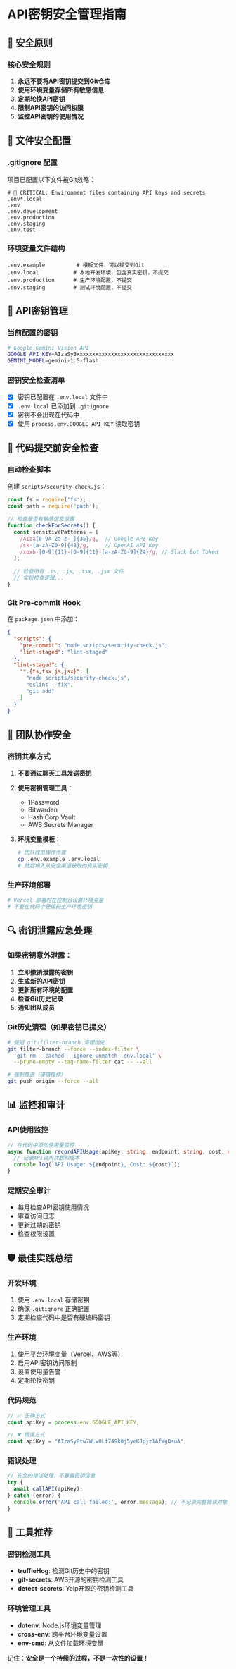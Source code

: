 # API密钥安全管理指南

## 🔐 安全原则

### 核心安全规则
1. **永远不要将API密钥提交到Git仓库**
2. **使用环境变量存储所有敏感信息**
3. **定期轮换API密钥**
4. **限制API密钥的访问权限**
5. **监控API密钥的使用情况**

## 📁 文件安全配置

### .gitignore 配置
项目已配置以下文件被Git忽略：
```
# 🔐 CRITICAL: Environment files containing API keys and secrets
.env*.local
.env
.env.development
.env.production
.env.staging
.env.test
```

### 环境变量文件结构
```
.env.example          # 模板文件，可以提交到Git
.env.local           # 本地开发环境，包含真实密钥，不提交
.env.production      # 生产环境配置，不提交
.env.staging         # 测试环境配置，不提交
```

## 🔑 API密钥管理

### 当前配置的密钥
```bash
# Google Gemini Vision API
GOOGLE_API_KEY=AIzaSyBxxxxxxxxxxxxxxxxxxxxxxxxxxxxxxx
GEMINI_MODEL=gemini-1.5-flash
```

### 密钥安全检查清单
- [x] 密钥已配置在 `.env.local` 文件中
- [x] `.env.local` 已添加到 `.gitignore`
- [x] 密钥不会出现在代码中
- [x] 使用 `process.env.GOOGLE_API_KEY` 读取密钥

## 🚨 代码提交前安全检查

### 自动检查脚本
创建 `scripts/security-check.js`：
```javascript
const fs = require('fs');
const path = require('path');

// 检查是否有敏感信息泄露
function checkForSecrets() {
  const sensitivePatterns = [
    /AIza[0-9A-Za-z-_]{35}/g,  // Google API Key
    /sk-[a-zA-Z0-9]{48}/g,     // OpenAI API Key
    /xoxb-[0-9]{11}-[0-9]{11}-[a-zA-Z0-9]{24}/g, // Slack Bot Token
  ];
  
  // 检查所有 .ts, .js, .tsx, .jsx 文件
  // 实现检查逻辑...
}
```

### Git Pre-commit Hook
在 `package.json` 中添加：
```json
{
  "scripts": {
    "pre-commit": "node scripts/security-check.js",
    "lint-staged": "lint-staged"
  },
  "lint-staged": {
    "*.{ts,tsx,js,jsx}": [
      "node scripts/security-check.js",
      "eslint --fix",
      "git add"
    ]
  }
}
```

## 👥 团队协作安全

### 密钥共享方式
1. **不要通过聊天工具发送密钥**
2. **使用密钥管理工具**：
   - 1Password
   - Bitwarden
   - HashiCorp Vault
   - AWS Secrets Manager

3. **环境变量模板**：
   ```bash
   # 团队成员操作步骤
   cp .env.example .env.local
   # 然后填入从安全渠道获取的真实密钥
   ```

### 生产环境部署
```bash
# Vercel 部署时在控制台设置环境变量
# 不要在代码中硬编码生产环境密钥
```

## 🔍 密钥泄露应急处理

### 如果密钥意外泄露：
1. **立即撤销泄露的密钥**
2. **生成新的API密钥**
3. **更新所有环境的配置**
4. **检查Git历史记录**
5. **通知团队成员**

### Git历史清理（如果密钥已提交）
```bash
# 使用 git-filter-branch 清理历史
git filter-branch --force --index-filter \
  'git rm --cached --ignore-unmatch .env.local' \
  --prune-empty --tag-name-filter cat -- --all

# 强制推送（谨慎操作）
git push origin --force --all
```

## 📊 监控和审计

### API使用监控
```typescript
// 在代码中添加使用量监控
async function recordAPIUsage(apiKey: string, endpoint: string, cost: number) {
  // 记录API调用次数和成本
  console.log(`API Usage: ${endpoint}, Cost: ${cost}`);
}
```

### 定期安全审计
- 每月检查API密钥使用情况
- 审查访问日志
- 更新过期的密钥
- 检查权限设置

## 🛡️ 最佳实践总结

### 开发环境
1. 使用 `.env.local` 存储密钥
2. 确保 `.gitignore` 正确配置
3. 定期检查代码中是否有硬编码密钥

### 生产环境
1. 使用平台环境变量（Vercel、AWS等）
2. 启用API密钥访问限制
3. 设置使用量告警
4. 定期轮换密钥

### 代码规范
```typescript
// ✅ 正确方式
const apiKey = process.env.GOOGLE_API_KEY;

// ❌ 错误方式
const apiKey = "AIzaSyBtw7WLw0Lf749k0j5yeKJpjz1AfWgDsuA";
```

### 错误处理
```typescript
// 安全的错误处理，不暴露密钥信息
try {
  await callAPI(apiKey);
} catch (error) {
  console.error('API call failed:', error.message); // 不记录完整错误对象
}
```

## 🔧 工具推荐

### 密钥检测工具
- **truffleHog**: 检测Git历史中的密钥
- **git-secrets**: AWS开源的密钥检测工具
- **detect-secrets**: Yelp开源的密钥检测工具

### 环境管理工具
- **dotenv**: Node.js环境变量管理
- **cross-env**: 跨平台环境变量设置
- **env-cmd**: 从文件加载环境变量

记住：**安全是一个持续的过程，不是一次性的设置！**
